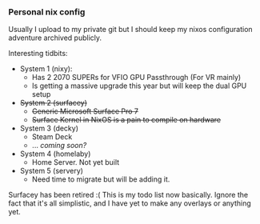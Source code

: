 ### Personal nix config
Usually I upload to my private git but I should keep my nixos configuration adventure archived publicly.

Interesting tidbits:
- System 1 (nixy):
  - Has 2 2070 SUPERs for VFIO GPU Passthrough (For VR mainly)
  - Is getting a massive upgrade this year but will keep the dual GPU setup
- ~~System 2 (surfacey)~~
  - ~~Generic Microsoft Surface Pro 7~~
  - ~~Surface Kernel in NixOS is a pain to compile on hardware~~
- System 3 (decky)
  - Steam Deck
  - ... *coming soon?*
- System 4 (homelaby)
  - Home Server. Not yet built
- System 5 (servery)
  - Need time to migrate but will be adding it.


Surfacey has been retired :(
This is my todo list now basically. Ignore the fact that it's all simplistic, and I have yet to make any overlays or anything yet.
